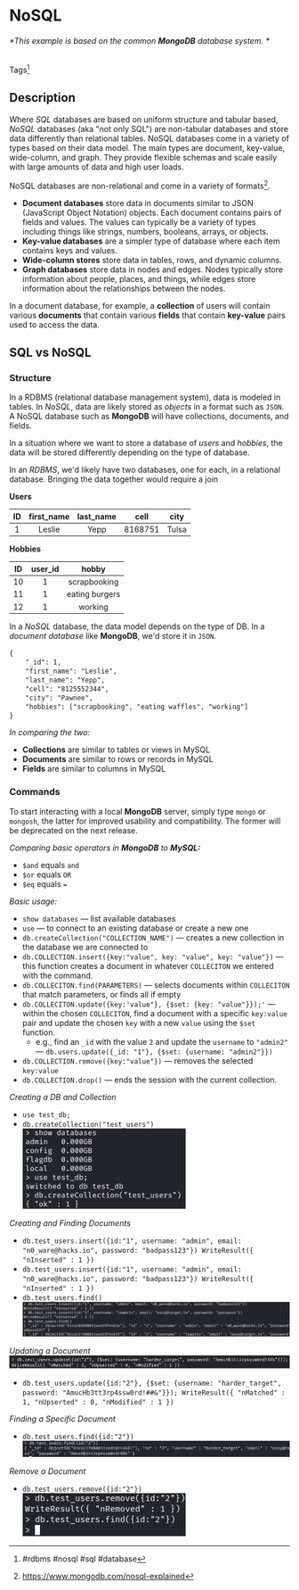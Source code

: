 # NoSQL
###### *This example is based on the common **MongoDB** database system. *
Tags[^2] 

[^2]: #rdbms #nosql #sql #database

## Description
Where *SQL* databases are based on uniform structure and tabular based, *NoSQL* databases (aka "not only SQL") are non-tabular databases and store data differently than relational tables. NoSQL databases come in a variety of types based on their data model. The main types are document, key-value, wide-column, and graph. They provide flexible schemas and scale easily with large amounts of data and high user loads.

NoSQL databases are non-relational and come in a variety of formats[^1].

[^1]: https://www.mongodb.com/nosql-explained

-   **Document databases** store data in documents similar to JSON (JavaScript Object Notation) objects. Each document contains pairs of fields and values. The values can typically be a variety of types including things like strings, numbers, booleans, arrays, or objects.
-   **Key-value databases** are a simpler type of database where each item contains keys and values.
-   **Wide-column stores** store data in tables, rows, and dynamic columns.
-   **Graph databases** store data in nodes and edges. Nodes typically store information about people, places, and things, while edges store information about the relationships between the nodes.

In a document database, for example, a **collection** of users will contain various **documents** that contain various **fields** that contain **key-value** pairs used to access the data. 

## SQL vs NoSQL

### Structure
In a RDBMS (relational database management system), data is modeled in tables. In *NoSQL*, data are likely stored as *objects* in a format such as `JSON`. A NoSQL database such as **MongoDB** will have collections, documents, and fields. 

In a situation where we want to store a database of *users* and *hobbies*,  the data will be stored differently depending on the type of database. 

In an *RDBMS*, we'd likely have two databases, one for each, in a relational database. Bringing the data together would require a join

**Users**

| ID | first_name | last_name | cell | city |
| :-: |  :-: |  :-: |  :-: |  :-: |
| 1 | Leslie | Yepp | 8168751 | Tulsa | 

**Hobbies**

| ID | user_id | hobby | 
| :-: | :-: | :-: | 
| 10 | 1 | scrapbooking | 
| 11 | 1 | eating burgers |
| 12 | 1 | working |

In a *NoSQL* database, the data model depends on the type of DB. In a *document database* like **MongoDB**, we'd store it in `JSON`. 

```
{ 
	"_id": 1, 
	"first_name": "Leslie", 
	"last_name": "Yepp", 
	"cell": "8125552344", 
	"city": "Pawnee", 
	"hobbies": ["scrapbooking", "eating waffles", "working"] 
}
```

*In comparing the two:*
- **Collections** are similar to tables or views in MySQL
- **Documents** are similar to rows or records in MySQL
- **Fields** are similar to columns in MySQL

### Commands
To start interacting with a local **MongoDB** server, simply type `mongo` or `mongosh`, the latter for improved usability and compatibility. The former will be deprecated on the next release. 


*Comparing basic operators in **MongoDB** to **MySQL:***
- `$and` equals `and`
- `$or` equals `OR`
- `$eq` equals `=`


*Basic usage:*
- `show databases` &mdash; list available databases
- `use` &mdash; to connect to an existing database or create a new one
- `db.createCollection("COLLECTION_NAME")` &mdash; creates a new collection in the database we are connected to 
- `db.COLLECTION.insert({key:"value", key: "value", key: "value"})` &mdash; this function creates a document in whatever `COLLECITON` we entered with the command. 
- `db.COLLECITON.find(PARAMETERS)` &mdash; selects documents within `COLLECITON` that match parameters, or finds all if empty
- `db.COLLECITON.update({key:'value"}, {$set: {key: "value"}});'` &mdash; within the chosen `COLLECITON`, find a document with a specific `key:value` pair and update the chosen `key` with a new `value` using the `$set` function. 
	- e.g., find an `_id` with the value `2` and update the `username` to `"admin2"` &mdash; `db.users.update({_id: "1"}, {$set: {username: "admin2"}})`
- `db.COLLECTION.remove({key:"value"})` &mdash; removes the selected `key:value`
- `db.COLLECTION.drop()` &mdash; ends the session with the current collection.

*Creating a DB and Collection*
- `use test_db;`
- `db.createCollection("test_users")`
![Creating DB and Collection](concepts_photos/NoSQL-Creating-DB-and-Collection.png)

*Creating and Finding Documents*
- `db.test_users.insert({id:"1", username: "admin", email: "n0_ware@hacks.io", password: "badpass123"})
WriteResult({ "nInserted" : 1 })`
- `db.test_users.insert({id:"1", username: "admin", email: "n0_ware@hacks.io", password: "badpass123"})
WriteResult({ "nInserted" : 1 })`
- `db.test_users.find()`
![Creating and Finding Documents](concepts_photos/NoSQL-Creating-and-Finding-Documents.png)

*Updating a Document*
![Updating a Document](concepts_photos/NoSQL-Update-a-Document.png)
- `db.test_users.update({id:"2"}, {$set: {username: "harder_target", password: "AmucHb3tt3rp4ssw0rd!##&"}});
WriteResult({ "nMatched" : 1, "nUpserted" : 0, "nModified" : 1 })`

*Finding a Specific Document*
- `db.test_users.find({id:"2"})`
![Finding a Specific Document](concepts_photos/NoSQL-Finding-A-Specific-Document.png)

*Remove a Document*
- `db.test_users.remove({id:"2"})`
![Remove a Document](concepts_photos/NoSQL-Remove-a-Document.png)
